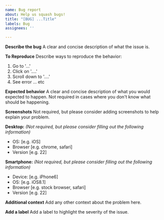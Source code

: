 ```yaml
---
name: Bug report
about: Help us squash bugs!
title: "[BUG] ...Title"
labels: Bug
assignees: ''

---
```


**Describe the bug**
A clear and concise description of what the issue is.

**To Reproduce**
Describe ways to reproduce the behavior:
1. Go to '...'
2. Click on '....'
3. Scroll down to '....'
4. See error ... etc

**Expected behavior**
A clear and concise description of what you would expected to happen.
Not required in cases where you don't know what should be happening.

**Screenshots**
Not required, but please consider adding screenshots to help explain your problem.

**Desktop:**
*(Not required, but please consider filling out the following information)*
 - OS: [e.g. iOS]
 - Browser [e.g. chrome, safari]
 - Version [e.g. 22]

**Smartphone:**
*(Not required, but please consider filling out the following information)*
 - Device: [e.g. iPhone6]
 - OS: [e.g. iOS8.1]
 - Browser [e.g. stock browser, safari]
 - Version [e.g. 22]

**Additional context**
Add any other context about the problem here.

**Add a label**
Add a label to highlight the severity of the issue.
